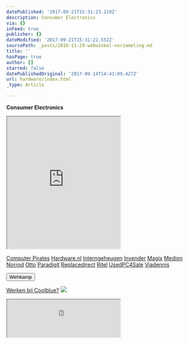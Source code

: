 ```yaml
---
datePublished: '2017-09-21T15:31:23.219Z'
description: Consumer Electronics
via: {}
inFeed: true
publisher: {}
dateModified: '2017-09-21T15:31:22.552Z'
sourcePath: _posts/2016-11-29-webwinkel-verzameling.md
title: ''
hasPage: true
author: []
starred: false
datePublishedOriginal: '2017-09-14T14:41:09.427Z'
url: hardware/index.html
_type: Article

---
```

**Consumer Electronics**

<iframe src="https://the-grid.github.io/ed-userhtml/?g=eJy1V8lu2zAQvfsrWAHxzdbmPaaDNE3RAGnaQw7NyaCksUSYogSKrhwU_feOFqdKmsVBJcMQRUqcee-RMyMuP3z6dnF79_2SRDoWq97y0AALsDHrNtP3Ala9gP8kv3oEfzHbD3Ie6GhBJhPLSven5XAEPIz0gjjjYggHer_RSD176SXB_arXWzISKdhQI9I6XZhmnufDcx-ygCvw9VAKg2imQtDUWHuCya2xWvI4JJnyH83xkpip4n3zKmYhZKYMvDWvbnUEoeKBmXO5BSEZi02GLga1j1SGBmECPXy5_XpN9E4nijN0XEKlRkXNLonVnLBDsOclKgC1sE4RlMlW5AU6gnvMY0M_ibshc3DQJRHtD7ViAeDF34IaStDmmU_t8WRk9VmcnsZ0Zo-d2bzsMGq77nRilx1Fy2ZHO2MP-1RBlnW-kmgalGQaCnAaBdCazq3R2nbWFd91TfjE-dzRvn1A0DVXD5ge8BJZJ0wO9lvj8RINP9ICOkskB_tH0nCaNJwjaGQIK0VAElSqklCxOGaIURTZxPQF97fV9Syldl_TnRL9jI5c2-pv6O2P6z4O0MLOiXuOmxL_Fcdyfl-yGOjHRAxuIMjB60ghtI_O_n-hx68utI-Rt8uyKEnr4OQygP2QZem-CFPHdefTRqDe5PnAz14JV6JAUEMmm0SIJEfPF00HK9KGNA3MHYeBDxIzt0gTLkt4dRqvRUqjtNBo7I6eKBQE71LosZOWNGoabVGlYyuc44wst65wtvNcdWsItTtOqACk5FkArAzDVqLsr8kWyuDLkfaCSOOxPX5TI6zS7xHpcp9CKUAr-kBlreMkhHsUy3MIEexCkGWOrj8TnLnlNILr6tGLzSDrvaVL5QN000srEj0B37FU94kqqgKCK_JfymVY6jSaudPjvqf-EebuYLEVNWp8HaqQqs0wkocizmJ8trBxsnC9zDV9hR9I_CeUo5ZtC3w0HT1TkmszWbJTPhxth5TAqTF1ZkZ9UqPG3DJIBZsalmE-ZEqzOqzhCbA8EP4BO8DHaQ" height="350" style=""></iframe>

[Computer Pirates][0]
[Hardware.nl][1]
[Interngeheugen][2]
[Invender][3]
[Magix][4]
[Medion][5]
[Norrod][6]
[Otto][7]
[Paradigit][8]
[Replacedirect][9]
[Ritel][10]
[UsedPC4Sale][11]
[Viadennis][12]

<button data-role="cta" style="">Wehkamp</button>

[Werken bij Coolblue?][13]
![](https://the-grid-user-content.s3-us-west-2.amazonaws.com/d4d8e480-281e-41f8-a31e-4427722137e0.png)

<iframe src="https://the-grid.github.io/ed-userhtml/?g=eJyNkDEPwiAQhXd-BbLrUatRK-2izjq4OFJAIVLbUKwa438XSV2cvOUl38u9vDs2WG9X-8Nug7WvbIHYVxSXQaDX1j-sKpA0HX4iHKbi9-HNSK8znEwpbe7LiLUyJ-0Di-hD0Cuk9OsIMY61U8ecaO-bDKBxx5G-gLBGnEHwKnhZEpZtWrYpCKe4N52KlCaJDdZsQgpmqhNunfiNaeurE-rvHBwPyMlsPCd985wsKMFl7aRyOaEECgY8FGdQ1vIRHxL_8wbVPF1G" height="100" style=""></iframe>



[0]: http://www.computerpirates.com/
[1]: http://www.hardware.nl/
[2]: http://www.interngeheugen.com/tt/?tt=2902_12_133761_Interngeheugen&r=%2F
[3]: http://www.invender.nl/ttiv/index.php?tt=352_12_133761_Invender&r=%2F
[4]: http://www.magix.com/ap/tradetracker/?tt=2074_12_133761_Magix&r=%2F
[5]: http://tc.tradetracker.net/?c=3452&m=12&a=133761
[6]: http://www.norrod.nl/tt/index.aspx?tt=23396_12_133761_Norrod&r=%2F
[7]: http://www.otto.nl/
[8]: http://www.paradigit.nl/tt/index.aspx?tt=5043_12_133761_Paradigit&r=%2F
[9]: http://www.replacedirect.nl/
[10]: http://www.ritel.nl/telecom/?tt=668_12_133761_Ritel&r=%2F
[11]: http://tc.tradetracker.net/?c=20400&m=12&a=133761&r=UsedPC4sale&u=%2F
[12]: http://www.viadennis.nl/computer/?tt=15804_12_133761_Viadennis&r=%2F
[13]: http://prf.hn/click/camref:1100l3bs3/creativeref:1011l11074